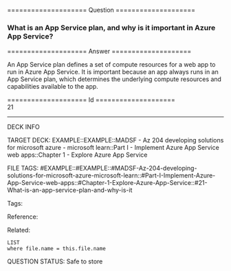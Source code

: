 ==================== Question ====================  

### What is an App Service plan, and why is it important in Azure App Service?  

==================== Answer ====================  

An App Service plan defines a set of compute resources for a web app to run in Azure App Service. It is important because an app always runs in an App Service plan, which determines the underlying compute resources and capabilities available to the app.

==================== Id ====================  
21

---

DECK INFO

TARGET DECK: EXAMPLE::EXAMPLE::MADSF - Az 204 developing solutions for microsoft azure - microsoft learn::Part I - Implement Azure App Service web apps::Chapter 1 - Explore Azure App Service

FILE TAGS: #EXAMPLE::#EXAMPLE::#MADSF-Az-204-developing-solutions-for-microsoft-azure-microsoft-learn::#Part-I-Implement-Azure-App-Service-web-apps::#Chapter-1-Explore-Azure-App-Service::#21-What-is-an-app-service-plan-and-why-is-it

Tags:

Reference:

Related:

```dataview
LIST
where file.name = this.file.name
```
QUESTION STATUS: Safe to store

